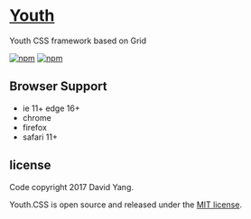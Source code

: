 # [Youth]()

Youth CSS framework based on Grid

[![npm](https://img.shields.io/badge/npm-2.1.0-blue.svg)]()
[![npm](https://img.shields.io/badge/license-MIT-blue.svg)]()


## Browser Support

* ie 11+  edge 16+
* chrome
* firefox
* safari 11+







## license

Code copyright 2017 David Yang.

Youth.CSS is open source and released under the [MIT license](https://github.com/daveweiwei/Youth.css/blob/master/LICENSE).
